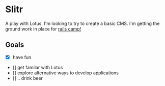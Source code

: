 # Slitr
A play with Lotus. I'm looking to try to create a basic CMS. I'm getting the ground work in place for [rails camp!](https://ti.to/ruby-australia/rails-camp-perth-2014)

## Goals
- [x] have fun
- [] get familar with Lotus
- [] explore alternative ways to develop applications
- [] .. drink beer


